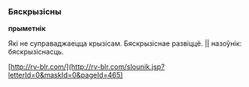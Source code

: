 ### Бяскрызісны
**прыметнік**

Які не суправаджаецца крызісам. Бяскрызіснае развіццё. || назоўнік: бяскрызіснасць.

<a rel="author">[http://rv-blr.com/](http://rv-blr.com/slounik.jsp?letterId=0&maskId=0&pageId=465)</a>
